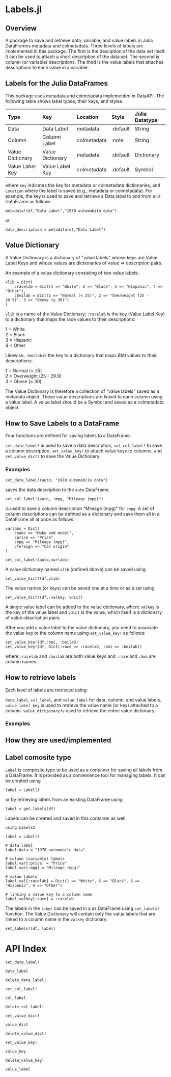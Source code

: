 # Labels.jl

## Overview

A package to save and retrieve data, variable, and value labels in Julia DataFrames metadata and colmetadata.
Three levels of labels are implemented in this package. The first is the desciption of the data set itself.
It can be used to attach a short description of the data set. The second is column (or variable) descriptions. 
The third is the value labels that attaches descriptions to each value in a variable.

## Labels for the Julia DataFrames

This package uses metadata and colmetadata implemented in DataAPI. The following table shows label types,
their keys, and styles.

| Type             | Key              | Location     | Style     | Julia Datatype |
| :--------------- | :--------------- | :----------- | :-------- | :------------- |
| Data             | Data Label       | metadata     | :default  | String         |
| Column           | Column Label     | colmetadata  | :note     | String         |
| Value Dictionary | Value Dictionary | metadata     | :default  | Dictionary     |
| Value Label Key  | Value Label Key  | colmetadata  | :default  | Symbol         |

where `Key` indicates the key for metadata or colmetadata dictionaries, and
`Location` where the label is saved (e.g., metadata or colmetadata). For example,
the key is used to save and retrieve a Data label to and from a `df` DataFrame as follows:

```
metadata!(df,"Data Label","1978 automobile data")
```

or 

```
data_description = metadata(df,"Data Label")
```

## Value Dictionary

A Value Dictionary is a dictionary of "value labels" whose keys are Value Label Keys and whose values
are dictionaries of value => description pairs.  

An example of a value dictionary consisting of two value labels:

```
vlib = Dict(
    :racelab = Dict(1 => "White", 2 => "Black", 3 => "Hispanic", 4 => "Other"),
    :bmilab = Dict(1 => "Normal (< 25)", 2 => "Overweight (25 - 39.9)", 3 => "Obese (≥ 30)")
)
```

`vlib` is a name of the Value Dictionary; `:racelab` is the key (Value Label Key) to a dictionary that maps
the race values to their descriptions:

1 = White\
2 = Black\
3 = Hispanic\
4 = Other

Likewise, `:bmilab` is the key to a dictionary that maps BMI values to their descriptions:

1 = Normal (< 25)\
2 = Overweight (25 - 29.9)\
3 = Obese (≥ 30)

The Value Dictionary is therefore a collection of "value labels" saved as a metadata
object. These value descriptions are linked to each column using a value label. A value label
should be a Symbol and saved as a colmetadata object.

## How to Save Labels to a DataFrame

Four functions are defined for saving labels to a DataFrame. 

`set_data_label!` is used to save a data description, `set_col_label!` 
to save a column description, `set_value_key!` to attach value keys to
columns, and `set_value_dict!` to save the Value Dictionary. 

### Examples

```
set_data_label!(auto, "1978 automobile data")
```

saves the data description to the `auto` DataFrame.


```
set_col_label!(auto, :mpg, "Mileage (mpg)")
```

is used to save a column description "Mileage (mpg)" for `:mpg`.
A set of column descriptions can be defined as a dictionary and
save them all in a DataFrame all at once as follows.

```
varlabs = Dict(
    :make => "Make and model",
    :price => "Price",
    :mpg => "Mileage (mpg)",
    :foreign => "Car origin"
)

set_col_label!(auto,varlabs)
```

A value dictionary named `vlib` (defined above) can be saved using

```
set_value_dict!(df,vlib)
```

The value names (or keys) can be saved one at a time or as a set using

```
set_value_dict!(df,:valkey, vdict)
```

A single value label can be added to the value dictionary, where `valkey`
is the key of the value label and `vdict` is the value, which itself is
a dictionary of value-description pairs.

After you add a value label to the value dictionary, you need to associate
the value key to the column name using `set_value_key!` as follows:

```
set_value_key!(df,:bmi, :bmilab)
set_value_key!(df, Dict(:race => :racelab, :bmi => :bmilab))
```

where `:racelab` and `:bmilab` are both value keys and `:race` and `:bmi`
are column names.

## How to retrieve labels

Each level of labels are retrieved using:

`data_label`, `col_label`, and `value_label` for data, column, and value labels.
`value_label_key` is used to retrieve the value name (or key) attached to a column.
`value_dictionary` is used to retrieve the entire value dictionary.

### Examples



## How they are used/implemented



## Label comosite type

`Label` is composite type to be used as a container for saving all labels from a
DataFrame. It is provided as a convenience tool for managing labels.
It can be created using

```
label = Label()
```

or by retrieving labels from an existing DataFrame using

```
label = get_labels(df)
```

Labels can be created and saved in this container as well

```
using Labels2

label = Label()

# data label
label.data = "1978 automobile data"

# column (variable) labels
label.var[:price] = "Price"
label.var[:mpg] = "Mileage (mpg)"

# value labels
label.val[:racelab] = Dict(1 => "White", 2 => "Black", 3 => "Hispanic", 4 => "Other")

# linking a value key to a column name
label.valkey[:race] = :racelab
```

The labels in the `label` can be saved in a `df` DataFrame using `set_labels!` function. The Value
Dictionary will contain only the value labels that are linked to a column name in the `valkey`
dictionary.

```
set_labels!(df, label)
```

# API Index
```@docs
set_data_label!
```

```@docs
data_label
```

```@docs
delete_data_label!
```

```@docs
set_col_label!
```

```@docs
col_label
```

```@docs
delete_col_label!
```

```@docs
set_value_dict!
```

```@docs
value_dict
```

```@docs
delete_value_dict!
```

```@docs
set_value_key!
```

```@docs
value_key
```

```@docs
delete_value_key!
```

```@docs
value_label
```


